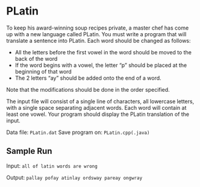 # PLatin
To keep his award-winning soup recipes private, a master chef has come up with a new language called PLatin. You must write a program that will translate a sentence into PLatin. Each word should be changed as follows:
+ All the letters before the first vowel in the word should be moved to the back of the word
+ If the word begins with a vowel, the letter “p” should be placed at the beginning of that word
+ The 2 letters “ay” should be added onto the end of a word.

Note that the modifications should be done in the order specified.

The input file will consist of a single line of characters, all lowercase letters, with a single space separating adjacent words. Each word will contain at least one vowel. Your program should display the PLatin translation of the input.

Data file: `PLatin.dat`      Save program on: `PLatin.cpp(.java)`

## Sample Run
Input:
`all of latin words are wrong`

Output:
`pallay pofay atinlay ordsway pareay ongwray`
